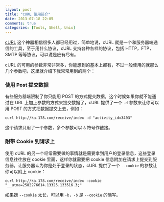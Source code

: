 ```yaml
---
layout: post
title: "cURL 使用简介"
date: 2013-07-18 22:05
comments: true
categories: [Tools, Shell, Unix]
--- 
```


[cURL](http://curl.haxx.se/) 这个神器相信很多人都已经用过，简单地说，cURL 就是一个和服务器端通信的工具，至于用什么协议，cURL 支持各种各样的协议，包括 HTTP，FTP，SMTP 等等协议，可以说是应有尽有。

cURL 的可用的参数非常非常多，你能想到的基本上都有，不过一般使用的就那么几个参数吧，这里就介绍下我常常用到的两个：

### 使用 Post 提交数据

有些服务器端限制了你只能用 POST 的方式提交数据，这个时候如果你就不能通过在 URL 上加上参数的方式来提交数据了，cURL 提供了一个 `-d` 参数来让你可以用 POST 的方式把数据提交上去，例如：

```
curl http://ka.178.com/receive/index -d "activity_id=3403"
```

这个请求只用了一个参数，多个参数可以 `&` 符号作链接。

### 附带 Cookie 到请求上

使用 cURL 的另一个经常需要做的事情就是需要拿到用户的登录信息，这些登录信息往往放在 cookie 里面，这样你就需要把 cookie 信息附加在请求上提交到服务器，让服务器认为你是处于登录的状态，cURL 提供了一个 `--cookie` 的参数让你可以附上 cookie：

```
curl http://ka.178.com/receive/index -cookie "__utma=2582276614.13325.133516.3;"
```

如果嫌 `--cookie` 太长，可以用 `-b`，`-b` 是 `--cookie` 的简写。